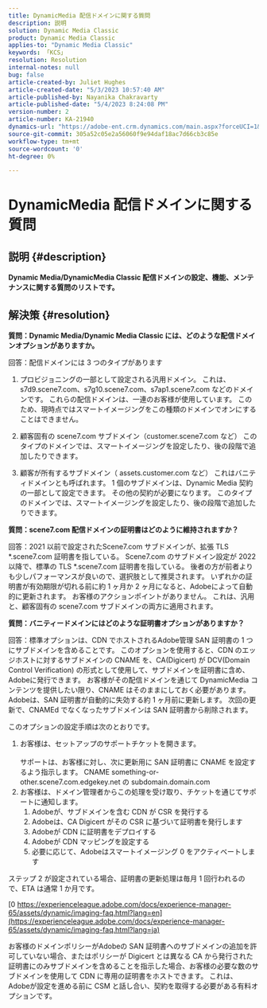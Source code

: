 ```yaml
---
title: DynamicMedia 配信ドメインに関する質問
description: 説明
solution: Dynamic Media Classic
product: Dynamic Media Classic
applies-to: "Dynamic Media Classic"
keywords: 「KCS」
resolution: Resolution
internal-notes: null
bug: false
article-created-by: Juliet Hughes
article-created-date: "5/3/2023 10:57:40 AM"
article-published-by: Nayanika Chakravarty
article-published-date: "5/4/2023 8:24:08 PM"
version-number: 2
article-number: KA-21940
dynamics-url: "https://adobe-ent.crm.dynamics.com/main.aspx?forceUCI=1&pagetype=entityrecord&etn=knowledgearticle&id=0921494c-a1e9-ed11-a7c6-6045bd006079"
source-git-commit: 305a52c05e2a56060f9e94daf18ac7d66cb3c85e
workflow-type: tm+mt
source-wordcount: '0'
ht-degree: 0%

---
```


# DynamicMedia 配信ドメインに関する質問

## 説明 {#description}


<b>Dynamic Media/DynamicMedia Classic 配信ドメインの設定、機能、メンテナンスに関する質問のリストです。</b>


## 解決策 {#resolution}


<b>質問：Dynamic Media/Dynamic Media Classic には、どのような配信ドメインオプションがありますか。</b>

回答：配信ドメインには 3 つのタイプがあります

1) プロビジョニングの一部として設定される汎用ドメイン。 これは、s7d9.scene7.com、s7g10.scene7.com、s7ap1.scene7.com などのドメインです。
これらの配信ドメインは、一連のお客様が使用しています。 このため、現時点ではスマートイメージングをこの種類のドメインでオンにすることはできません。

2) 顧客固有の scene7.com サブドメイン（customer.scene7.com など） このタイプのドメインでは、スマートイメージングを設定したり、後の段階で追加したりできます。

3) 顧客が所有するサブドメイン（ assets.customer.com など） これはバニティドメインとも呼ばれます。 1 個のサブドメインは、Dynamic Media 契約の一部として設定できます。 その他の契約が必要になります。 このタイプのドメインでは、スマートイメージングを設定したり、後の段階で追加したりできます。

<b>質問：scene7.com 配信ドメインの証明書はどのように維持されますか？</b>

回答：2021 以前で設定されたScene7.com サブドメインが、拡張 TLS \*.scene7.com 証明書を指している。 Scene7.com のサブドメイン設定が 2022 以降で、標準の TLS \*.scene7.com 証明書を指している。 後者の方が前者よりも少しパフォーマンスが良いので、選択肢として推奨されます。 いずれかの証明書が有効期限が切れる前に約 1 ヶ月か 2 ヶ月になると、Adobeによって自動的に更新されます。 お客様のアクションポイントがありません。 これは、汎用と、顧客固有の scene7.com サブドメインの両方に適用されます。

<b>質問：バニティードメインにはどのような証明書オプションがありますか？</b>

回答：標準オプションは、CDN でホストされるAdobe管理 SAN 証明書の 1 つにサブドメインを含めることです。 このオプションを使用すると、CDN のエッジホストに対するサブドメインの CNAME を、CA(Digicert) が DCV(Domain Control Verification) の形式として使用して、サブドメインを証明書に含め、Adobeに発行できます。 お客様がその配信ドメインを通じて DynamicMedia コンテンツを提供したい限り、CNAME はそのままにしておく必要があります。 Adobeは、SAN 証明書が自動的に失効する約 1 ヶ月前に更新します。 次回の更新で、CNAMEd でなくなったサブドメインは SAN 証明書から削除されます。

このオプションの設定手順は次のとおりです。

1. お客様は、セットアップのサポートチケットを開きます。<br><br>    サポートは、お客様に対し、次に更新用に SAN 証明書に CNAME を設定するよう指示します。
CNAME something-or-other.scene7.com.edgekey.net の subdomain.domain.com
2. お客様は、ドメイン管理者からこの処理を受け取り、チケットを通じてサポートに通知します。
   1. Adobeが、サブドメインを含む CDN が CSR を発行する
   2. Adobeは、CA Digicert がその CSR に基づいて証明書を発行します
   3. Adobeが CDN に証明書をデプロイする
   4. Adobeが CDN マッピングを設定する
   5. 必要に応じて、Adobeはスマートイメージング 0 をアクティベートします


ステップ 2 が設定されている場合、証明書の更新処理は毎月 1 回行われるので、ETA は通常 1 か月です。

[0 https://experienceleague.adobe.com/docs/experience-manager-65/assets/dynamic/imaging-faq.html?lang=en](https://experienceleague.adobe.com/docs/experience-manager-65/assets/dynamic/imaging-faq.html?lang=ja)

お客様のドメインポリシーがAdobeの SAN 証明書へのサブドメインの追加を許可していない場合、またはポリシーが Digicert とは異なる CA から発行された証明書にのみサブドメインを含めることを指示した場合、お客様の必要な数のサブドメインを使用して CDN に専用の証明書をホストできます。 これは、Adobeが設定を進める前に CSM と話し合い、契約を取得する必要がある有料オプションです。
